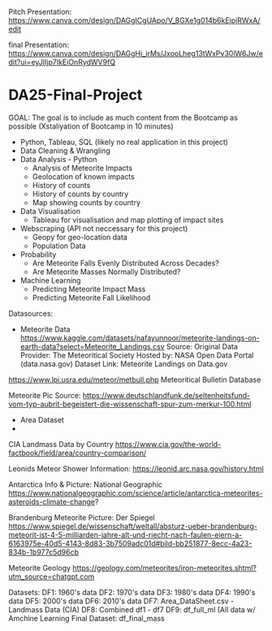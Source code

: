 Pitch Presentation:
https://www.canva.com/design/DAGgICgUApo/V_8GXe1g014b6kEjpjRWxA/edit

final Presentation:
https://www.canva.com/design/DAGgHi_irMs/JxooLheg13tWxPv30lW6Jw/edit?ui=eyJIIjp7IkEiOnRydWV9fQ

# DA25-Final-Project

GOAL: The goal is to include as much content from the Bootcamp as possible (Xstaliyation of Bootcamp in 10 minutes)
- Python, Tableau, SQL (likely no real application in this project)
- Data Cleaning & Wrangling
- Data Analysis - Python
  - Analysis of Meteorite Impacts
  - Geolocation of known impacts
  - History of counts
  - History of counts by country
  - Map showing counts by country
- Data Visualisation
  - Tableau for visualisation and map plotting of impact sites
- Webscraping (API not neccessary for this project)
  - Geopy for geo-location data
  - Population Data
- Probability
  - Are Meteorite Falls Evenly Distributed Across Decades?
  - Are Meteorite Masses Normally Distributed?
- Machine Learning
  - Predicting Meteorite Impact Mass
  - Predicting Meteorite Fall Likelihood 

Datasources:
- Meteorite Data
https://www.kaggle.com/datasets/nafayunnoor/meteorite-landings-on-earth-data?select=Meteorite_Landings.csv
Source:
Original Data Provider: The Meteoritical Society
Hosted by: NASA Open Data Portal (data.nasa.gov)
Dataset Link: Meteorite Landings on Data.gov

https://www.lpi.usra.edu/meteor/metbull.php
Meteoritical Bulletin Database

Meteorite Pic Source:
https://www.deutschlandfunk.de/seltenheitsfund-vom-typ-aubrit-begeistert-die-wissenschaft-spur-zum-merkur-100.html
- Area Dataset
- 
CIA Landmass Data by Country
https://www.cia.gov/the-world-factbook/field/area/country-comparison/

Leonids Meteor Shower Information:
https://leonid.arc.nasa.gov/history.html

Antarctica Info & Picture: National Geographic
https://www.nationalgeographic.com/science/article/antarctica-meteorites-asteroids-climate-change?

Brandenburg Meteorite Picture: Der Spiegel
https://www.spiegel.de/wissenschaft/weltall/absturz-ueber-brandenburg-meteorit-ist-4-5-milliarden-jahre-alt-und-riecht-nach-faulen-eiern-a-6163975e-40d5-4143-8d83-3b7509adc01d#bild-bb251877-8ecc-4a23-834b-1b977c5d96cb

Meteorite Geology
https://geology.com/meteorites/iron-meteorites.shtml?utm_source=chatgpt.com

Datasets:
DF1: 1960's data
DF2: 1970's data
DF3: 1980's data
DF4: 1990's data
DF5: 2000's data
DF6: 2010's data
DF7: Area_DataSheet.csv - Landmass Data (CIA)
DF8: Combined df1 - df7
DF9: df_full_ml (All data w/ Amchine Learning
Final Dataset: df_final_mass


